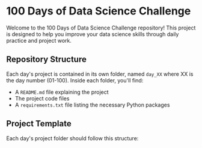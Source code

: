 # 100 Days of Data Science Challenge

Welcome to the 100 Days of Data Science Challenge repository! This project is designed to help you improve your data science skills through daily practice and project work.

## Repository Structure

Each day's project is contained in its own folder, named `day_XX` where XX is the day number (01-100). Inside each folder, you'll find:

- A `README.md` file explaining the project
- The project code files
- A `requirements.txt` file listing the necessary Python packages

## Project Template

Each day's project folder should follow this structure:
